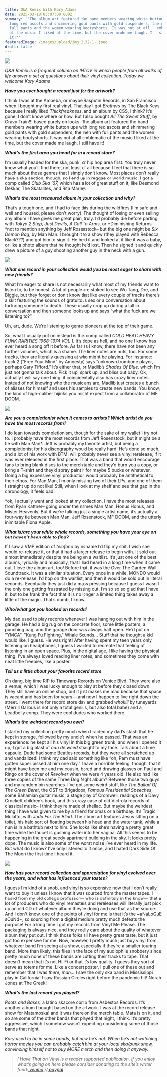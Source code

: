 ```yaml
---
title: Q&A Remix With Kory Adams
date: 2025-03-18T05:07:00.000Z
summary: '"The album art featured the band members wearing white buttonups with
  long red ascots and shimmering gold pants with gold suspenders, the men with
  full pants and the women wearing bootyshorts. It was not at all   emblematic
  of the music I liked at the time, but the cover made me laugh. I   still have
  it!"'
featuredImage: /images/upload/img_2132-1-.jpeg
draft: false
---
```



![](/images/upload/img_2132-1-.jpeg)

*Q&A Remix is a frequent column on IHTOV in which people from all walks of life answer a set of questions about their vinyl collection. Today we welcome Kory Adams*

***Have you ever bought a record just for the artwork?*** 

I think I was at the Amoeba, or maybe Rasputin Records, in San Francisco when I bought my first real vinyl. That day I got *Brothers* by The Black Keys because I really liked *Thickfreakness*, and an album by CSS, I think? It’s gone, I don’t know where or how. But I also bought *All The Sweet Stuff*, by Gravy Train!!! based purely on looks. The album art featured the band members wearing white button ups with long red ascots and shimmering gold pants with gold suspenders, the men with full pants and the women wearing bootyshorts. It was not at all emblematic of the music I liked at the time, but the cover made me laugh. I still have it!

***What’s the first area you head for in a record store?*** 

I’m usually headed for the ska, punk, or hip hop area first. You truly never know what you’ll find there, not least of all because I feel that there is so much about those genres that I simply don’t know. Most places don’t really have a ska section, though, so I end up in reggae or world music. I got a comp called *Club Ska ‘67,* which has a lot of great stuff on it, like Desmond Dekkar, The Skatalites, and Rita Marley.

***What’s the most treasured album in your collection and why?*** 

That’s a tough one, and I had to face this during the wildfires (I’m safe and well and housed, please don’t worry). The thought of losing or even selling any album I have gives me great pain, truly. I’d probably die before parting with *Tokyo 2 Step, Just Devils, A Call To Arms,* or *Diminishing Returns –*not to mention anything by Jeff Rosenstock– but the big one might be *Six Demon Bag*, by Man Man. I brought it to a show (they played with Rebecca Black???) and got him to sign it. He held it and looked at it like it was a baby, or like a photo album that he thought he’d lost. Then he signed it and quickly drew a picture of a guy shooting another guy in the neck with a gun.

![](/images/upload/screenshot-2025-03-17-at-8.46.57 pm.png)

***What one record in your collection would you be most eager to share with new friends?***

What I’m eager to share is not necessarily what most of my friends want to listen to, to be honest. A lot of people are stoked to see Wu Tang, Dre, and Biggie, but they forget or don’t know that like every couple of tracks there’s a skit featuring the sounds of gratuitous sex or a conversation about torturing someone to death. These usually crop up during a lull in conversation and then someone looks up and says “what the fuck are we listening to?” 

Uh, art, dude. We’re listening to genre-pioneers at the top of their game. 

So, what I usually put on instead is this comp called *COLD HEAT: HEAVY FUNK RARITIES 1968-1974 VOL 1.* It’s dope as hell, and no one I know has ever heard a song off it before. As far as I know, there have not been any further volumes, which is a shame. The liner notes are nuts, too. For some tracks, they are literally guessing at who might be playing. For instance: track 2 (“Free Your Mind” by Amnesty) says “unknown trombone player, perhaps Gary Tifford.” It’s either that, or Madlib’s *Shades Of Blue,* which I’m just not gonna talk about. Pick it up, spark up, and bliss out baby. Ok, actually I will say one thing: it coincidentally also has crazy liner notes. Instead of not knowing who the musicians are, Madlib just creates a bunch of aliases for himself and uses his samples to create new bands. You know, the kind of high-caliber hijinks you might expect from a collaborator of MF DOOM.

![](/images/upload/screenshot-2025-03-17-at-8.48.35 pm.png)

***Are you a completionist when it comes to artists? Which artist do you have the most records from?*** 

I do lean towards completionism, though for the sake of my wallet I try not to. I probably have the most records from Jeff Rosenstock, but it might be a tie with Man Man*. Jeff is probably my favorite artist, but being a completionist for his discography would be really hard! He’s done so much, and a lot of his work with BTMI will probably never see a vinyl rerelease, if it was ever released in the first place. That was a band that would encourage fans to bring blank discs to the merch table and they’d burn you a copy, or bring a T-shirt and they’d spray paint it for maybe 5 bucks or whatever. Doing a big expensive vinyl production would probably be antithetical to their ethos. For Man Man, I’m only missing two of their LPs, and one of them I straight up do not like! Still, when I look at my shelf and see that gap in the chronology, it feels bad!

\*ok, i actually went and looked at my collection. i have the most releases from Ryan Kattner– going under the names Man Man, Honus Honus, and Mister Heavenly. But if we’re talking just a single artist name, it’s actually a four-way tie between Man Man, Jeff Rosenstock, MF DOOM, and the utterly inimitable Fiona Apple.

***What is/are your white whale records, something you have your eye on but haven’t been able to find?***

If I saw a VMP edition of *telefono* by noname I’d flip my shit. I wish she would re-release it, or that it had a larger release to begin with. It sold out almost immediately despite me being on a waitlist. It’s just one of the best albums, lyrically and musically, that I had heard in a long time when it came out. I love the album art, too! Before that, it was the Over The Garden Wall Soundtrack. It was a similar situation. Every once in a while, MONDO would do a re-release, I’d hop on the waitlist, and then it would be sold out in literal seconds. Eventually they just did a mass pressing because I guess I wasn’t the only one getting frustrated by missing out. I’m so so so glad that I have it, but to be frank the fact that it is no longer a limited thing takes away a little of the magic. That’s dumb, I know.

***Who/what got you hooked on records?***

My dad used to play records whenever I was hanging out with him in the garage. He had a big rug on the concrete floor, some little posters, a punching bag, and the garage door was always half open. He’d put on "YMCA", "Kung Fu Fighting," Whale Sounds… Stuff that he thought a kid would like, I guess. He was right! After having spent my teen years only listening on headphones, I guess I wanted to recreate that feeling of listening in an open space. Plus, in the digital age, I like having the physical thing. I’ve always loved reading liner notes, and sometimes they come with neat little freebies, like a poster.

***Tell us a little about your favorite record store***

Oh dang, big time RIP to Timewarp Records on Venice Blvd. They were also a venue, which I was lucky enough to play at before they closed down. They still have an online shop, but it just makes me mad because that space is vacant and has been for years— and now I happen to live right down the street. I went there for record store day and grabbed *whokill* by tuneyards (Merrill Garbus is not only a total genius, but also total babe) and a Leadbelly comp. They were cool dudes who worked there.

***What’s the weirdest record you own?***

I started my collection pretty much when I raided my dad’s stash that he kept in storage, followed by my uncle’s when he passed. That was an experience: he kept all his vinyl in this big green trunk, and when I opened it up, I got a big blast of *eau de weed* straight to my face. Talk about a time capsule. Dude had some Beatles records, but they were all scratched up and vandalized! I think my dad said something like “oh, Pam must have gotten super pissed at him one day.” I have a horrible feeling, though, that it might have been me and my cousin, bored and drawing glasses on Paul and Ringo on the cover of *Revolver* when we were 4 years old. He also had like three copies of the same Three Dog Night album? Between those two guys and my random bin searches  I’ve got some weird stuff, like *The Ballad Of The Green Beret*, the OST to Brigadoon, *Famous Presidential Speeches*, some Bahamian guitar music, a stage play of Cromwell, readings of a Davy Crockett children’s book, and this crazy case of old Victrola records of classical music– I think they’re made of shellac. But maybe the weirdest thing I have was given to me by a friend for xmas or a birthday. It’s Tragic Mulatto, with *Judo For The Blind.* The album art features Jesus sitting on a toilet, his halo sort of floating between his head and the water tank, while a nun is in a bathtub next to him. She looks like she’s having a pretty great time while the faucet is gushing water into her vagina. All this seems to be happening in the great seedy apartment building in the sky. It looks pretty dope. The music is also some of the worst noise I’ve ever heard in my life. But what do I know? I’ve only listened to it once, and I hated Dark Side Of The Moon the first time I heard it.

![](/images/upload/screenshot-2025-03-17-at-8.54.41 pm.png)

***How has your record collection and appreciation for vinyl evolved over the years, and what has influenced your tastes?***

I guess I’m kind of a snob, and vinyl is so expensive now that I don’t really want to buy it unless I know that it was sourced from the master tapes. I heard from my old college professor— who is definitely in the know— that a lot of producers who do vinyl remasters and rereleases will literally just pick up an old CD of whatever album they’re doing and use that as the source. And I don't know, one of the points of vinyl for me is that it’s the \~aNaLoGuE sOuNd\~, so sourcing from a digital medium pretty much defeats the purpose! For a long time I got my records from Vinyl Me Please. The packaging is always nice, and they really care about the quality of whatever album they put out. I think those folks all have pretty great taste, but it just got too expensive for me. Now, however, I pretty much just buy vinyl from whatever band I’m seeing at a show, especially if they’re a smaller touring band. More than likely, this flies in the face of my audiophile snobbery since pretty much none of these bands are cutting their tracks to tape. That doesn’t mean that it’s not Hi-Fi or that it’s low quality. I guess they sort of serve as totems for me. Like a concert poster, I pull one of these out and remember that I was *there, man…* I saw the only ska band in Mississippi play in California! I saw Russian Circles right before the pandemic hit! Norah Jones at The Greek!

***What’s the last record you played?***

*Roots and Bases,* a latino skacore comp from Asbestos Records. It’s another album I bought based on the artwork. I was at the record release show for Matamoska! and it was there on the merch table. Mata is on it, and so are some of the other bands that played that night, I think. It’s pretty aggressive, which I somehow wasn’t expecting considering some of those bands that night.

*Kory used to be in some bands, but now he’s not. When he’s not watching  horror movies you can probably catch him at your local ska/punk show, convincing himself not to buy MORE merch and then doing it anyway.*

> *I Have That on Vinyl is a reader supported publication. If you enjoy what’s going on here please consider donating to the site’s writer fund:[ venmo](https://account.venmo.com/u/Michele-Catalano2659) //[ paypal](https://www.paypal.com/paypalme/goingitaloneny?country.x=US&locale.x=en_US)*

